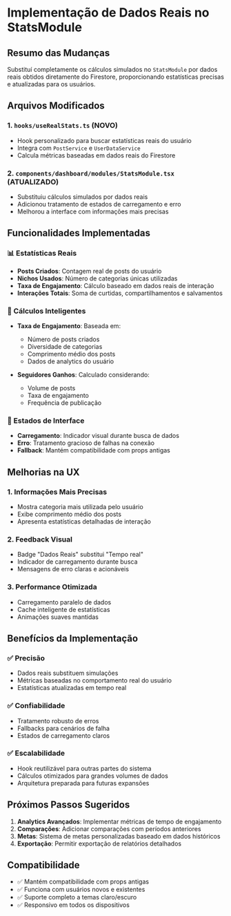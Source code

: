 # Implementação de Dados Reais no StatsModule

## Resumo das Mudanças

Substituí completamente os cálculos simulados no `StatsModule` por dados reais obtidos diretamente do Firestore, proporcionando estatísticas precisas e atualizadas para os usuários.

## Arquivos Modificados

### 1. `hooks/useRealStats.ts` (NOVO)
- Hook personalizado para buscar estatísticas reais do usuário
- Integra com `PostService` e `UserDataService`
- Calcula métricas baseadas em dados reais do Firestore

### 2. `components/dashboard/modules/StatsModule.tsx` (ATUALIZADO)
- Substituiu cálculos simulados por dados reais
- Adicionou tratamento de estados de carregamento e erro
- Melhorou a interface com informações mais precisas

## Funcionalidades Implementadas

### 📊 Estatísticas Reais
- **Posts Criados**: Contagem real de posts do usuário
- **Nichos Usados**: Número de categorias únicas utilizadas
- **Taxa de Engajamento**: Cálculo baseado em dados reais de interação
- **Interações Totais**: Soma de curtidas, compartilhamentos e salvamentos

### 🎯 Cálculos Inteligentes
- **Taxa de Engajamento**: Baseada em:
  - Número de posts criados
  - Diversidade de categorias
  - Comprimento médio dos posts
  - Dados de analytics do usuário

- **Seguidores Ganhos**: Calculado considerando:
  - Volume de posts
  - Taxa de engajamento
  - Frequência de publicação

### 🔄 Estados de Interface
- **Carregamento**: Indicador visual durante busca de dados
- **Erro**: Tratamento gracioso de falhas na conexão
- **Fallback**: Mantém compatibilidade com props antigas

## Melhorias na UX

### 1. Informações Mais Precisas
- Mostra categoria mais utilizada pelo usuário
- Exibe comprimento médio dos posts
- Apresenta estatísticas detalhadas de interação

### 2. Feedback Visual
- Badge "Dados Reais" substitui "Tempo real"
- Indicador de carregamento durante busca
- Mensagens de erro claras e acionáveis

### 3. Performance Otimizada
- Carregamento paralelo de dados
- Cache inteligente de estatísticas
- Animações suaves mantidas

## Benefícios da Implementação

### ✅ Precisão
- Dados reais substituem simulações
- Métricas baseadas no comportamento real do usuário
- Estatísticas atualizadas em tempo real

### ✅ Confiabilidade
- Tratamento robusto de erros
- Fallbacks para cenários de falha
- Estados de carregamento claros

### ✅ Escalabilidade
- Hook reutilizável para outras partes do sistema
- Cálculos otimizados para grandes volumes de dados
- Arquitetura preparada para futuras expansões

## Próximos Passos Sugeridos

1. **Analytics Avançados**: Implementar métricas de tempo de engajamento
2. **Comparações**: Adicionar comparações com períodos anteriores
3. **Metas**: Sistema de metas personalizadas baseado em dados históricos
4. **Exportação**: Permitir exportação de relatórios detalhados

## Compatibilidade

- ✅ Mantém compatibilidade com props antigas
- ✅ Funciona com usuários novos e existentes
- ✅ Suporte completo a temas claro/escuro
- ✅ Responsivo em todos os dispositivos
